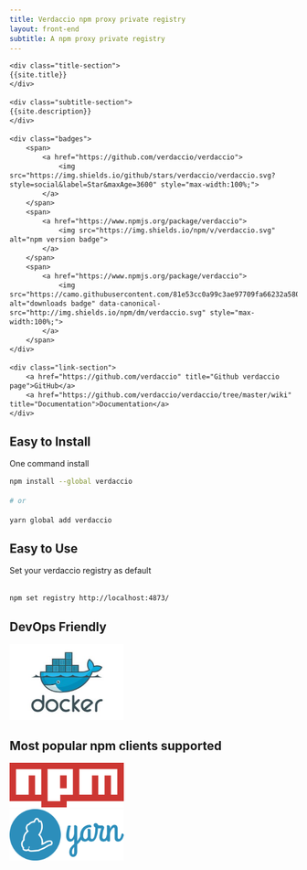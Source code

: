 ```yaml
---
title: Verdaccio npm proxy private registry
layout: front-end
subtitle: A npm proxy private registry
---
```



<div class="top-section-home">
    <div class="logo-section"></div>
    
    <div class="title-section">
    {{site.title}}
    </div>
    
    <div class="subtitle-section">
    {{site.description}}
    </div>
    
    <div class="badges">
        <span>
            <a href="https://github.com/verdaccio/verdaccio">
                <img src="https://img.shields.io/github/stars/verdaccio/verdaccio.svg?style=social&label=Star&maxAge=3600" style="max-width:100%;">
            </a>
        </span>
        <span>
            <a href="https://www.npmjs.org/package/verdaccio">
                <img src="https://img.shields.io/npm/v/verdaccio.svg" alt="npm version badge">
            </a>
        </span>
        <span>
            <a href="https://www.npmjs.org/package/verdaccio">
                <img src="https://camo.githubusercontent.com/81e53cc0a99c3ae97709fa66232a5807c346c61e/687474703a2f2f696d672e736869656c64732e696f2f6e706d2f646d2f76657264616363696f2e737667" alt="downloads badge" data-canonical-src="http://img.shields.io/npm/dm/verdaccio.svg" style="max-width:100%;">
            </a>
        </span>
    </div>
    
    <div class="link-section">
        <a href="https://github.com/verdaccio" title="Github verdaccio page">GitHub</a>
        <a href="https://github.com/verdaccio/verdaccio/tree/master/wiki" title="Documentation">Documentation</a>   
    </div>
       
       
</div>


## Easy to Install

One command install

```sh
npm install --global verdaccio

# or

yarn global add verdaccio

```

## Easy to Use

Set your verdaccio registry as default

```sh

npm set registry http://localhost:4873/

```

## DevOps Friendly

<a href="https://github.com/verdaccio/verdaccio/blob/master/wiki/docker.md" target="_blank">
    <img src="css/icon/docker.jpeg" alt="Docker Support" width="200"/>
</a>

## Most popular npm clients supported

<div class="client-support">
    <div class="client">
        <img src="css/icon/npm-logo.svg" alt="Docker Support" width="200"/>
    </div>
    <div class="client">
        <img src="css/icon/yarn-logo.svg" alt="Docker Support" width="200"/>
    </div>        
</div>

